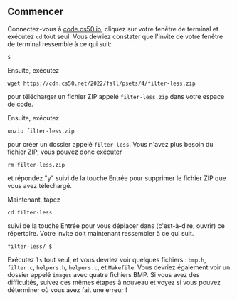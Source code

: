 Commencer
---------------

Connectez-vous à [code.cs50.io](https://code.cs50.io/), cliquez sur votre fenêtre de terminal et exécutez `cd` tout seul. Vous devriez constater que l'invite de votre fenêtre de terminal ressemble à ce qui suit:

    $
    

Ensuite, exécutez

    wget https://cdn.cs50.net/2022/fall/psets/4/filter-less.zip
    

pour télécharger un fichier ZIP appelé `filter-less.zip` dans votre espace de code.

Ensuite, exécutez

    unzip filter-less.zip
    

pour créer un dossier appelé `filter-less`. Vous n'avez plus besoin du fichier ZIP, vous pouvez donc exécuter

    rm filter-less.zip
    

et répondez "y" suivi de la touche Entrée pour supprimer le fichier ZIP que vous avez téléchargé.

Maintenant, tapez

    cd filter-less
    

suivi de la touche Entrée pour vous déplacer dans (c'est-à-dire, ouvrir) ce répertoire. Votre invite doit maintenant ressembler à ce qui suit.

    filter-less/ $
    

Exécutez `ls` tout seul, et vous devriez voir quelques fichiers : `bmp.h`, `filter.c`, `helpers.h`, `helpers.c`, et `Makefile`. Vous devriez également voir un dossier appelé `images` avec quatre fichiers BMP. Si vous avez des difficultés, suivez ces mêmes étapes à nouveau et voyez si vous pouvez déterminer où vous avez fait une erreur !